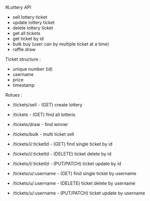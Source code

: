 #Lottery API

- sell lottery ticket
- update lottery ticket
- delete lottery ticket
- get all tickets
- get ticket by id
- bulk buy (user can by multiple ticket at a time)
- raffle draw

Ticket structure :

- unique number (id)
- username
- price
- timestamp

Rotues :

- /tickets/sell - (GET) create lottery
- /tickets - (GET) find all lotteris
- /tickets/draw - find winner
- /tickets/bulk - multi ticket sell

- /tickets/i/:ticketId - (GET) find single ticket by id
- /tickets/i/:ticketId - (DELETE) ticket delete by id
- /tickets/i/:ticketId - (PUT/PATCH) ticket update by id

- /tickets/u/:username - (GET) find single ticket by username
- /tickets/u/:username - (DELETE) ticket delete by username
- /tickets/u/:username - (PUT/PATCH) ticket update by username

